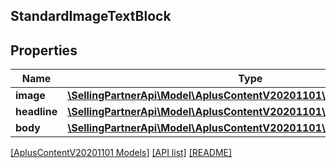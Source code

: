 ## StandardImageTextBlock

## Properties

Name | Type | Description | Notes
------------ | ------------- | ------------- | -------------
**image** | [**\SellingPartnerApi\Model\AplusContentV20201101\ImageComponent**](ImageComponent.md) |  | [optional]
**headline** | [**\SellingPartnerApi\Model\AplusContentV20201101\TextComponent**](TextComponent.md) |  | [optional]
**body** | [**\SellingPartnerApi\Model\AplusContentV20201101\ParagraphComponent**](ParagraphComponent.md) |  | [optional]

[[AplusContentV20201101 Models]](../) [[API list]](../../Api) [[README]](../../../README.md)
